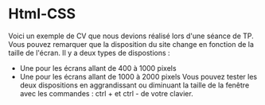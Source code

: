 # Html-CSS
Voici un exemple de CV que nous devions réalisé lors d'une séance de TP. 
Vous pouvez remarquer que la disposition du site change en fonction de la taille de l'écran. Il y a deux types de dispostions :
  - Une pour les écrans allant de 400 à 1000 pixels
  - Une pour les écrans allant de 1000 à 2000 pixels
Vous pouvez tester les deux dispositions en aggrandissant ou diminuant la taille de la fenêtre avec les commandes : ctrl + et ctrl - de votre clavier.
